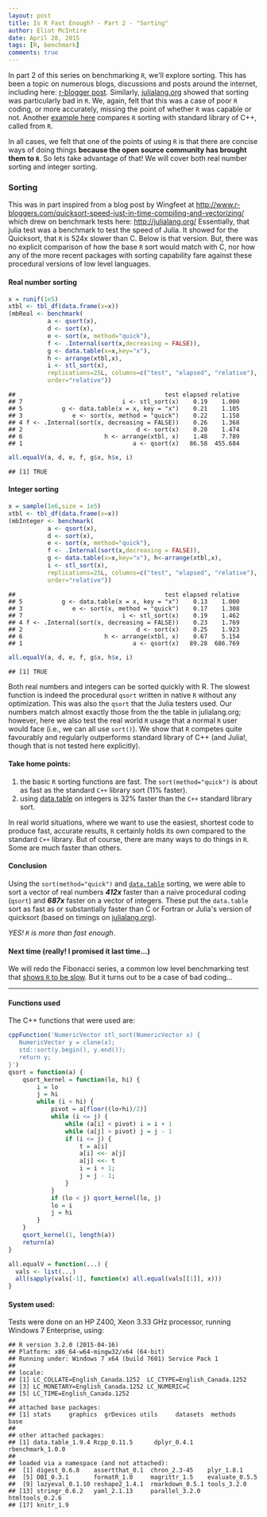 ```yaml
---
layout: post
title: Is R Fast Enough? - Part 2 - "Sorting"
author: Eliot McIntire
date: April 28, 2015
tags: [R, benchmark]
comments: true
---
```


In part 2 of this series on benchmarking `R`, we'll explore sorting. This has been a topic on numerous blogs, discussions and posts around the internet, including here: [r-blogger post](http://www.r-bloggers.com/quicksort-speed-just-in-time-compiling-and-vectorizing/). Similarly, [julialang.org](http://julialang.org) showed that sorting was particularly bad in `R`. We, again, felt that this was a case of poor `R` coding, or more accurately, missing the point of whether `R` was capable or not. Another [example here](http://gallery.rcpp.org/articles/sorting/) compares `R` sorting with standard library of C++, called from `R`. 

In all cases, we felt that one of the points of using `R` is that there are concise ways of doing things **because the open source community has brought them to `R`**. So lets take advantage of that! We will cover both real number sorting and integer sorting. 

### Sorting






This was in part inspired from a blog post by Wingfeet at http://www.r-bloggers.com/quicksort-speed-just-in-time-compiling-and-vectorizing/ which drew on benchmark tests here: http://julialang.org/ 
Essentially, that julia test was a benchmark to test the speed of Julia. It showed for the Quicksort, that `R` is 524x slower than C. Below is that version. But, there was no explicit comparison of how the base `R` sort would match with C, nor how any of the more recent packages with sorting capability fare against these procedural versions of low level languages. 




#### Real number sorting


```r
x = runif(1e5)
xtbl <- tbl_df(data.frame(x=x))
(mbReal <- benchmark(
           a <- qsort(x), 
           d <- sort(x), 
           e <- sort(x, method="quick"),
           f <- .Internal(sort(x,decreasing = FALSE)),
           g <- data.table(x=x,key="x"), 
           h <- arrange(xtbl,x),
           i <- stl_sort(x),
           replications=25L, columns=c("test", "elapsed", "relative"),
           order="relative"))
```

```
##                                          test elapsed relative
## 7                            i <- stl_sort(x)    0.19    1.000
## 5           g <- data.table(x = x, key = "x")    0.21    1.105
## 3              e <- sort(x, method = "quick")    0.22    1.158
## 4 f <- .Internal(sort(x, decreasing = FALSE))    0.26    1.368
## 2                                d <- sort(x)    0.28    1.474
## 6                       h <- arrange(xtbl, x)    1.48    7.789
## 1                               a <- qsort(x)   86.58  455.684
```

```r
all.equalV(a, d, e, f, g$x, h$x, i)
```

```
## [1] TRUE
```

#### Integer sorting


```r
x = sample(1e6,size = 1e5)
xtbl <- tbl_df(data.frame(x=x))
(mbInteger <- benchmark(
           a <- qsort(x), 
           d <- sort(x), 
           e <- sort(x, method="quick"), 
           f <- .Internal(sort(x,decreasing = FALSE)),
           g <- data.table(x=x,key="x"), h<-arrange(xtbl,x),
           i <- stl_sort(x),
           replications=25L, columns=c("test", "elapsed", "relative"),
           order="relative"))
```

```
##                                          test elapsed relative
## 5           g <- data.table(x = x, key = "x")    0.13    1.000
## 3              e <- sort(x, method = "quick")    0.17    1.308
## 7                            i <- stl_sort(x)    0.19    1.462
## 4 f <- .Internal(sort(x, decreasing = FALSE))    0.23    1.769
## 2                                d <- sort(x)    0.25    1.923
## 6                       h <- arrange(xtbl, x)    0.67    5.154
## 1                               a <- qsort(x)   89.28  686.769
```

```r
all.equalV(a, d, e, f, g$x, h$x, i)
```

```
## [1] TRUE
```

Both real numbers and integers can be sorted quickly with R. The slowest function is indeed the procedural `qsort` written in native `R` without any optimization. This was also the `qsort` that the Julia testers used. Our numbers match almost exactly those from the the table in julialang.org; however, here we also test the real world `R` usage that a normal `R` user would face (i.e., we can all use `sort()`). We show that `R` competes quite favourably and regularly outperforms standard library of C++ (and Julia!, though that is not tested here explicitly). 

#### Take home points:

1. the basic `R` sorting functions are fast. The `sort(method="quick")` is about as fast as the standard `C++` library sort (11% faster). 
2. using [data.table](http://cran.r-project.org/web/packages/data.table/index.html) on integers is 32% faster than the `C++` standard library sort.

In real world situations, where we want to use the easiest, shortest code to produce fast, accurate results, `R` certainly holds its own compared to the standard `C++` library. But of course, there are many ways to do things in `R`. Some are much faster than others.

#### Conclusion

Using the `sort(method="quick")` and [`data.table`](http://cran.r-project.org/web/packages/data.table/index.html) sorting, we were able to sort a vector of real numbers ***412x*** faster than a naive procedural coding (`qsort`) and ***687x*** faster on a vector of integers. These put the `data.table` sort as fast as or substantially faster than C or Fortran or Julia's version of quicksort (based on timings on [julialang.org](http://julialang.org)).

*YES! `R` is more than fast enough*.  

#### Next time (really! I promised it last time...)

We will redo the Fibonacci series, a common low level benchmarking test that [shows `R` to be slow](http://julialang.org).  But it turns out to be a case of bad coding...


--------------------

#### Functions used

The C++ functions that were used are:



```r
cppFunction('NumericVector stl_sort(NumericVector x) {
   NumericVector y = clone(x);
   std::sort(y.begin(), y.end());
   return y;
}')
qsort = function(a) {
    qsort_kernel = function(lo, hi) {
        i = lo
        j = hi
        while (i < hi) {
            pivot = a[floor((lo+hi)/2)]
            while (i <= j) {
                while (a[i] < pivot) i = i + 1
                while (a[j] > pivot) j = j - 1
                if (i <= j) {
                    t = a[i]
                    a[i] <<- a[j]
                    a[j] <<- t
                    i = i + 1;
                    j = j - 1;
                }
            }
            if (lo < j) qsort_kernel(lo, j)
            lo = i
            j = hi
        }
    }
    qsort_kernel(1, length(a))
    return(a)
}

all.equalV = function(...) {
  vals <- list(...)
  all(sapply(vals[-1], function(x) all.equal(vals[[1]], x)))
}
```

#### System used:
Tests were done on an HP Z400, Xeon 3.33 GHz processor, running Windows 7 Enterprise, using:


```
## R version 3.2.0 (2015-04-16)
## Platform: x86_64-w64-mingw32/x64 (64-bit)
## Running under: Windows 7 x64 (build 7601) Service Pack 1
## 
## locale:
## [1] LC_COLLATE=English_Canada.1252  LC_CTYPE=English_Canada.1252   
## [3] LC_MONETARY=English_Canada.1252 LC_NUMERIC=C                   
## [5] LC_TIME=English_Canada.1252    
## 
## attached base packages:
## [1] stats     graphics  grDevices utils     datasets  methods   base     
## 
## other attached packages:
## [1] data.table_1.9.4 Rcpp_0.11.5      dplyr_0.4.1      rbenchmark_1.0.0
## 
## loaded via a namespace (and not attached):
##  [1] digest_0.6.8    assertthat_0.1  chron_2.3-45    plyr_1.8.1     
##  [5] DBI_0.3.1       formatR_1.0     magrittr_1.5    evaluate_0.5.5 
##  [9] lazyeval_0.1.10 reshape2_1.4.1  rmarkdown_0.5.1 tools_3.2.0    
## [13] stringr_0.6.2   yaml_2.1.13     parallel_3.2.0  htmltools_0.2.6
## [17] knitr_1.9
```
